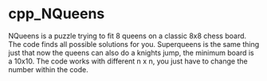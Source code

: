 # cpp_NQueens

NQueens is a puzzle trying to fit 8 queens on a classic 8x8 chess board. The code finds all possible solutions for you. Superqueens is the same thing just that now the queens can also do a knights jump, the minimum board is a 10x10. The code works with different n x n, you just have to change the number within the code. 

